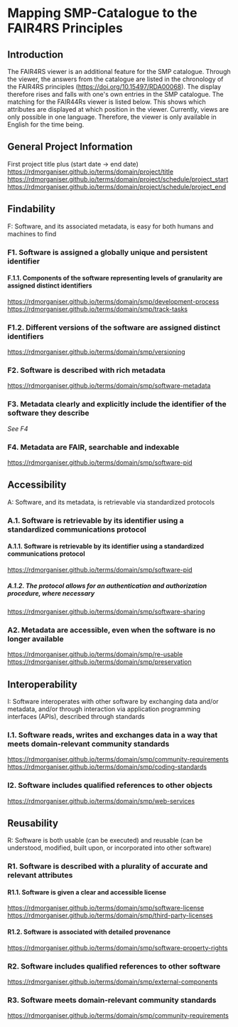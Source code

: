 # Mapping SMP-Catalogue to the FAIR4RS Principles

## Introduction
The FAIR4RS viewer is an additional feature for the SMP catalogue. Through the viewer, the answers from the catalogue are listed in the chronology of the FAIR4RS principles (https://doi.org/10.15497/RDA00068). The display therefore rises and falls with one's own entries in the SMP catalogue.
The matching for the FAIR44Rs viewer is listed below. This shows which attributes are displayed at which position in the viewer. Currently, views are only possible in one language. Therefore, the viewer is only available in English for the time being.

## General Project Information
First project title plus (start date -> end date)
https://rdmorganiser.github.io/terms/domain/project/title 
https://rdmorganiser.github.io/terms/domain/project/schedule/project_start 
https://rdmorganiser.github.io/terms/domain/project/schedule/project_end 

## Findability
F: Software, and its associated metadata, is easy for both humans and machines to find
### F1. Software is assigned a globally unique and persistent identifier
#### F.1.1. Components of the software representing levels of granularity are assigned distinct identifiers
https://rdmorganiser.github.io/terms/domain/smp/development-process
https://rdmorganiser.github.io/terms/domain/smp/track-tasks
### F1.2. Different versions of the software are assigned distinct identifiers
https://rdmorganiser.github.io/terms/domain/smp/versioning 
### F2. Software is described with rich metadata
https://rdmorganiser.github.io/terms/domain/smp/software-metadata
### F3. Metadata clearly and explicitly include the identifier of the software they describe
*See F4*
### F4. Metadata are FAIR, searchable and indexable
https://rdmorganiser.github.io/terms/domain/smp/software-pid
## Accessibility
A: Software, and its metadata, is retrievable via standardized protocols
### A.1. Software is retrievable by its identifier using a standardized communications protocol
#### A.1.1. Software is retrievable by its identifier using a standardized communications protocol
https://rdmorganiser.github.io/terms/domain/smp/software-pid
##### A.1.2. The protocol allows for an authentication and authorization procedure, where necessary
https://rdmorganiser.github.io/terms/domain/smp/software-sharing 
### A2. Metadata are accessible, even when the software is no longer available
https://rdmorganiser.github.io/terms/domain/smp/re-usable https://rdmorganiser.github.io/terms/domain/smp/preservation 
## Interoperability
I: Software interoperates with other software by exchanging data and/or metadata, and/or through interaction via application programming interfaces (APIs), described through standards
### I.1. Software reads, writes and exchanges data in a way that meets domain-relevant community standards
https://rdmorganiser.github.io/terms/domain/smp/community-requirements
https://rdmorganiser.github.io/terms/domain/smp/coding-standards
### I2. Software includes qualified references to other objects
https://rdmorganiser.github.io/terms/domain/smp/web-services 
## Reusability
R: Software is both usable (can be executed) and reusable (can be understood, modified, built upon, or incorporated into other software)
### R1. Software is described with a plurality of accurate and relevant attributes
#### R1.1. Software is given a clear and accessible license
https://rdmorganiser.github.io/terms/domain/smp/software-license
https://rdmorganiser.github.io/terms/domain/smp/third-party-licenses
#### R1.2. Software is associated with detailed provenance
https://rdmorganiser.github.io/terms/domain/smp/software-property-rights 
### R2. Software includes qualified references to other software
https://rdmorganiser.github.io/terms/domain/smp/external-components
### R3. Software meets domain-relevant community standards
https://rdmorganiser.github.io/terms/domain/smp/community-requirements 